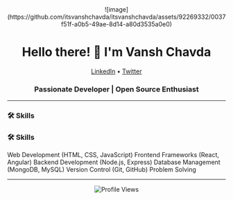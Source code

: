 
<link rel="stylesheet" href="https://cdnjs.cloudflare.com/ajax/libs/font-awesome/6.0.0-beta3/css/all.min.css">

<div align="center">
   ![image](https://github.com/itsvanshchavda/itsvanshchavda/assets/92269332/0037f51f-a0b5-49ae-8d14-a80d3535a0e0)

</div>

<h1 align="center">Hello there! 👋 I'm Vansh Chavda</h1>

<p align="center">
  <a href="[https://www.linkedin.com/in/yourusername](https://www.linkedin.com/in/vansh-chavda-15287124a/)"><i class="fab fa-linkedin"></i> LinkedIn</a> •
  <a href="twitter.com/itsvanshchavda    "><i class="fab fa-twitter"></i> Twitter</a>
</p>

<h3 align="center">Passionate Developer | Open Source Enthusiast</h3>

---

### 🛠️ Skills

### 🛠️ Skills

<i class="fab fa-html5"></i> Web Development (HTML, CSS, JavaScript)
  <i class="fab fa-react"></i> Frontend Frameworks (React, Angular)
  <i class="fab fa-node-js"></i> Backend Development (Node.js, Express)
<i class="fas fa-database"></i> Database Management (MongoDB, MySQL)
  <i class="fab fa-git"></i> Version Control (Git, GitHub)
  <i class="fas fa-code"></i> Problem Solving


---

<p align="center">
  <img src="https://visitor-badge.laobi.icu/badge?page_id=yourusername.yourusername" alt="Profile Views">
</p>
